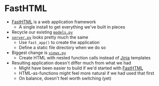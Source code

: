 # FastHTML

-   [FastHTML][fasthtml] is a web application framework
    -   A single install to get everything we've built in pieces
-   Recycle our existing [`models.py`](./models.py)
-   [`server.py`](./server.py) looks pretty much the same
    -   Use `fast_app()` to create the application
    -   Define a static file directory when we do so
-   Biggest change is [`views.py`](./views.py)
    -   Create HTML with nested function calls instead of [Jinja][jinja] templates
-   Resulting application doesn't differ much from what we had
    -   Might have been easier to build if we'd started with [FastHTML][fasthtml]
    -   HTML-as-functions might feel more natural if we had used that first
    -   On balance, doesn't feel worth switching (yet)

[fasthtml]: https://docs.fastht.ml/
[jinja]: https://jinja.palletsprojects.com/

